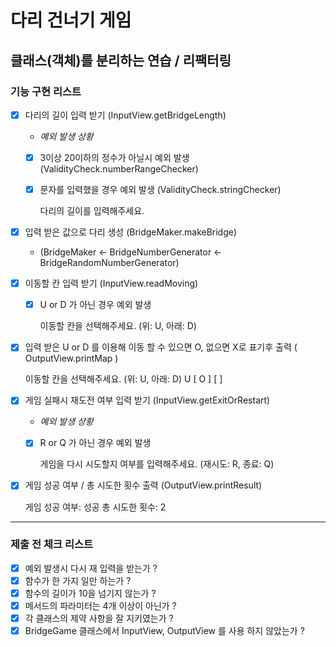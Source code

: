 # 다리 건너기 게임

## 클래스(객체)를 분리하는 연습 / 리팩터링

### 기능 구현 리스트

- [X] 다리의 길이 입력 받기  (InputView.getBridgeLength)
  -  *예외 발생 상황*
  - [X] 3이상 20이하의 정수가 아닐시 예외 발생 (ValidityCheck.numberRangeChecker)
  - [X] 문자를 입력했을 경우 예외 발생 (ValidityCheck.stringChecker)


    다리의 길이를 입력해주세요. 

- [X] 입력 받은 값으로 다리 생성 (BridgeMaker.makeBridge)
  - (BridgeMaker <- BridgeNumberGenerator <- BridgeRandomNumberGenerator)

- [X] 이동할 칸 입력 받기 (InputView.readMoving)
  - [X] U or D 가 아닌 경우 예외 발생


    이동할 칸을 선택해주세요. (위: U, 아래: D)

- [X] 입력 받은 U or D 를 이용해 이동 할 수 있으면 O, 없으면 X로 표기후 출력 ( OutputView.printMap )


    이동할 칸을 선택해주세요. (위: U, 아래: D)
    U
    [ O ]
    [   ]

- [X] 게임 실패시 재도전 여부 입력 받기 (InputView.getExitOrRestart)
  - *예외 발생 상황*
  - [X] R or Q 가 아닌 경우 예외 발생


    게임을 다시 시도할지 여부를 입력해주세요. (재시도: R, 종료: Q)

- [X] 게임 성공 여부 / 총 시도한 횟수 출력 (OutputView.printResult)


    게임 성공 여부: 성공
    총 시도한 횟수: 2

---

### 제출 전 체크 리스트

- [X] 예외 발생시 다시 재 입력을 받는가 ?
- [X] 함수가 한 가지 일만 하는가 ?
- [X] 함수의 길이가 10을 넘기지 않는가 ?
- [X] 메서드의 파라미터는 4개 이상이 아닌가 ?
- [X] 각 클래스의 제약 사항을 잘 지키였는가 ?
- [X] BridgeGame 클래스에서 InputView, OutputView 를 사용 하지 않았는가 ?